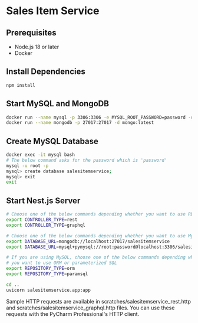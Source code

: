 # Sales Item Service

## Prerequisites

- Node.js 18 or later
- Docker

## Install Dependencies

```bash
npm install
```

## Start MySQL and MongoDB

```bash
docker run --name mysql -p 3306:3306 -e MYSQL_ROOT_PASSWORD=password -d mysql:latest
docker run --name mongodb -p 27017:27017 -d mongo:latest
```

## Create MySQL Database
```bash
docker exec -it mysql bash
# The below command asks for the password which is 'password'
mysql -u root -p
mysql> create database salesitemservice;
mysql> exit
exit
```

## Start Nest.js Server

```bash
# Choose one of the below commands depending whether you want to use REST or GraphQL
export CONTROLLER_TYPE=rest
export CONTROLLER_TYPE=graphql

# Choose one of the below commands depending whether you want to use MySQL or MongoDB
export DATABASE_URL=mongodb://localhost:27017/salesitemservice
export DATABASE_URL=mysql+pymysql://root:password@localhost:3306/salesitemservice

# If you are using MySQL, choose one of the below commands depending whether 
# you want to use ORM or parameterized SQL
export REPOSITORY_TYPE=orm
export REPOSITORY_TYPE=paramsql

cd ..
uvicorn salesitemservice.app:app
```

Sample HTTP requests are available in scratches/salesitemservice_rest.http and 
scratches/salesitemservice_graphql.http files.
You can use these requests with the PyCharm Professional's HTTP client.
